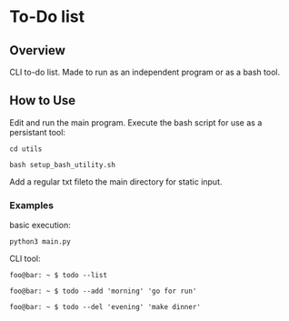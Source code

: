 # To-Do list

## Overview
CLI to-do list.
Made to run as an independent program or as a bash tool.
## How to Use
Edit and run the main program. Execute the bash script for use as a persistant tool:

`cd utils`

`bash setup_bash_utility.sh`

Add a regular txt fileto the main directory for static input.
### Examples

basic execution:

`python3 main.py`

CLI tool:

`foo@bar: ~ $ todo --list`

`foo@bar: ~ $ todo --add 'morning' 'go for run'`

`foo@bar: ~ $ todo --del 'evening' 'make dinner'`

